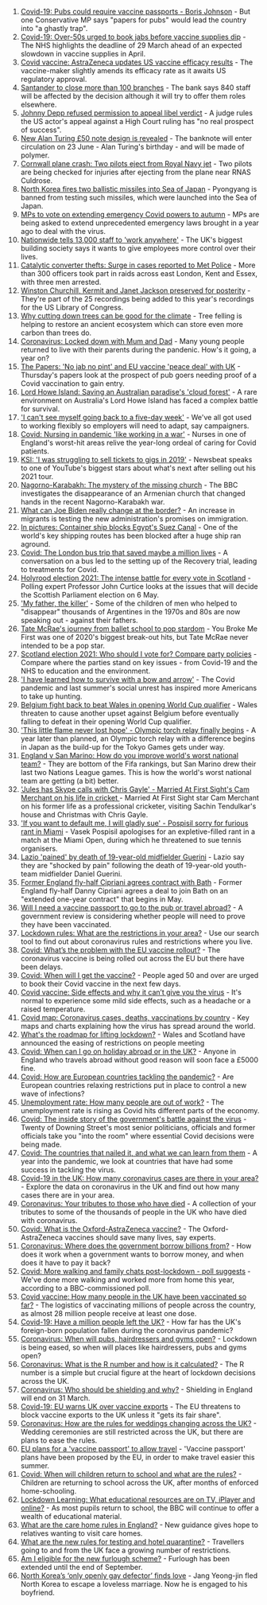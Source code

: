 1. [Covid-19: Pubs could require vaccine passports - Boris Johnson](https://www.bbc.co.uk/news/uk-politics-56517486) - But one Conservative MP says "papers for pubs" would lead the country into "a ghastly trap".
2. [Covid-19: Over-50s urged to book jabs before vaccine supplies dip](https://www.bbc.co.uk/news/uk-56521415) - The NHS highlights the deadline of 29 March ahead of an expected slowdown in vaccine supplies in April.
3. [Covid vaccine: AstraZeneca updates US vaccine efficacy results](https://www.bbc.co.uk/news/world-us-canada-56521166) - The vaccine-maker slightly amends its efficacy rate as it awaits US regulatory approval.
4. [Santander to close more than 100 branches](https://www.bbc.co.uk/news/business-56522428) - The bank says 840 staff will be affected by the decision although it will try to offer them roles elsewhere.
5. [Johnny Depp refused permission to appeal libel verdict](https://www.bbc.co.uk/news/entertainment-arts-56521759) - A judge rules the US actor's appeal against a High Court ruling has "no real prospect of success".
6. [New Alan Turing £50 note design is revealed](https://www.bbc.co.uk/news/business-56503741) - The banknote will enter circulation on 23 June - Alan Turing's birthday - and will be made of polymer.
7. [Cornwall plane crash: Two pilots eject from Royal Navy jet](https://www.bbc.co.uk/news/uk-england-cornwall-56521380) - Two pilots are being checked for injuries after ejecting from the plane near RNAS Culdrose.
8. [North Korea fires two ballistic missiles into Sea of Japan](https://www.bbc.co.uk/news/world-asia-56518998) - Pyongyang is banned from testing such missiles, which were launched into the Sea of Japan.
9. [MPs to vote on extending emergency Covid powers to autumn](https://www.bbc.co.uk/news/uk-politics-56521358) - MPs are being asked to extend unprecedented emergency laws brought in a year ago to deal with the virus.
10. [Nationwide tells 13,000 staff to 'work anywhere'](https://www.bbc.co.uk/news/business-56510574) - The UK's biggest building society says it wants to give employees more control over their lives.
11. [Catalytic converter thefts: Surge in cases reported to Met Police](https://www.bbc.co.uk/news/uk-england-london-56502390) - More than 300 officers took part in raids across east London, Kent and Essex, with three men arrested.
12. [Winston Churchill, Kermit and Janet Jackson preserved for posterity](https://www.bbc.co.uk/news/entertainment-arts-56521728) - They're part of the 25 recordings being added to this year's recordings for the US Library of Congress.
13. [Why cutting down trees can be good for the climate](https://www.bbc.co.uk/news/science-environment-56450965) - Tree felling is helping to restore an ancient ecosystem which can store even more carbon than trees do.
14. [Coronavirus: Locked down with Mum and Dad](https://www.bbc.co.uk/news/uk-56450963) - Many young people returned to live with their parents during the pandenic. How's it going, a year on?
15. [The Papers: 'No jab no pint' and EU vaccine 'peace deal' with UK](https://www.bbc.co.uk/news/blogs-the-papers-56518557) - Thursday's papers look at the prospect of pub goers needing proof of a Covid vaccination to gain entry.
16. [Lord Howe Island: Saving an Australian paradise's 'cloud forest'](https://www.bbc.co.uk/news/world-australia-56452910) - A rare environment on Australia's Lord Howe Island has faced a complex battle for survival.
17. ['I can't see myself going back to a five-day week'](https://www.bbc.co.uk/news/business-56512169) - We've all got used to working flexibly so employers will need to adapt, say campaigners.
18. [Covid: Nursing in pandemic 'like working in a war'](https://www.bbc.co.uk/news/uk-england-lancashire-56518649) - Nurses in one of England's worst-hit areas relive the year-long ordeal of caring for Covid patients.
19. [KSI: 'I was struggling to sell tickets to gigs in 2019'](https://www.bbc.co.uk/news/newsbeat-56488344) - Newsbeat speaks to one of YouTube's biggest stars about what's next after selling out his 2021 tour.
20. [Nagorno-Karabakh: The mystery of the missing church](https://www.bbc.co.uk/news/world-europe-56517835) - The BBC investigates the disappearance of an Armenian church that changed hands in the recent Nagorno-Karabakh war.
21. [What can Joe Biden really change at the border?](https://www.bbc.co.uk/news/world-us-canada-56514320) - An increase in migrants is testing the new administration's promises on immigration.
22. [In pictures: Container ship blocks Egypt's Suez Canal](https://www.bbc.co.uk/news/world-middle-east-56516151) - One of the world's key shipping routes has been blocked after a huge ship ran aground.
23. [Covid: The London bus trip that saved maybe a million lives](https://www.bbc.co.uk/news/health-56508369) - A conversation on a bus led to the setting up of the Recovery trial, leading to treatments for Covid.
24. [Holyrood election 2021: The intense battle for every vote in Scotland](https://www.bbc.co.uk/news/uk-scotland-56512440) - Polling expert Professor John Curtice looks at the issues that will decide the Scottish Parliament election on 6 May.
25. ['My father, the killer'](https://www.bbc.co.uk/news/stories-51379981) - Some of the children of men who helped to "disappear" thousands of Argentines in the 1970s and 80s are now speaking out - against their fathers.
26. [Tate McRae's journey from ballet school to pop stardom](https://www.bbc.co.uk/news/entertainment-arts-56508538) - You Broke Me First was one of 2020's biggest break-out hits, but Tate McRae never intended to be a pop star.
27. [Scotland election 2021: Who should I vote for? Compare party policies](https://www.bbc.co.uk/news/uk-scotland-scotland-politics-56510773) - Compare where the parties stand on key issues - from Covid-19 and the NHS to education and the environment.
28. ['I have learned how to survive with a bow and arrow'](https://www.bbc.co.uk/news/business-56495443) - The Covid pandemic and last summer's social unrest has inspired more Americans to take up hunting.
29. [Belgium fight back to beat Wales in opening World Cup qualifier](https://www.bbc.co.uk/sport/football/56424467) - Wales threaten to cause another upset against Belgium before eventually falling to defeat in their opening World Cup qualifier.
30. ['This little flame never lost hope' - Olympic torch relay finally begins](https://www.bbc.co.uk/sport/olympics/56521548) - A year later than planned, an Olympic torch relay with a difference begins in Japan as the build-up for the Tokyo Games gets under way.
31. [England v San Marino: How do you improve world's worst national team?](https://www.bbc.co.uk/sport/football/56514260) - They are bottom of the Fifa rankings, but San Marino drew their last two Nations League games. This is how the world's worst national team are getting (a bit) better.
32. ['Jules has Skype calls with Chris Gayle' - Married At First Sight's Cam Merchant on his life in cricket ](https://www.bbc.co.uk/sport/cricket/56470360) - Married At First Sight star Cam Merchant on his former life as a professional cricketer, visiting Sachin Tendulkar's house and Christmas with Chris Gayle.
33. ['If you want to default me, I will gladly sue' - Pospisil sorry for furious rant in Miami](https://www.bbc.co.uk/sport/tennis/56520413) - Vasek Pospisil apologises for an expletive-filled rant in a match at the Miami Open, during which he threatened to sue tennis organisers.
34. [Lazio 'pained' by death of 19-year-old midfielder Guerini](https://www.bbc.co.uk/sport/football/56521025) - Lazio say they are "shocked by pain" following the death of 19-year-old youth-team midfielder Daniel Guerini.
35. [Former England fly-half Cipriani agrees contract with Bath](https://www.bbc.co.uk/sport/rugby-union/56523088) - Former England fly-half Danny Cipriani agrees a deal to join Bath on an "extended one-year contract" that begins in May.
36. [Will I need a vaccine passport to go to the pub or travel abroad?](https://www.bbc.co.uk/news/explainers-55718553) - A government review is considering whether people will need to prove they have been vaccinated.
37. [Lockdown rules: What are the restrictions in your area?](https://www.bbc.co.uk/news/uk-54373904) - Use our search tool to find out about coronavirus rules and restrictions where you live.
38. [Covid: What’s the problem with the EU vaccine rollout?](https://www.bbc.co.uk/news/explainers-52380823) - The coronavirus vaccine is being rolled out across the EU but there have been delays.
39. [Covid: When will I get the vaccine?](https://www.bbc.co.uk/news/health-55045639) - People aged 50 and over are urged to book their Covid vaccine in the next few days.
40. [Covid vaccine: Side effects and why it can’t give you the virus](https://www.bbc.co.uk/news/health-56437270) - It's normal to experience some mild side effects, such as a headache or a raised temperature.
41. [Covid map: Coronavirus cases, deaths, vaccinations by country](https://www.bbc.co.uk/news/world-51235105) - Key maps and charts explaining how the virus has spread around the world.
42. [What's the roadmap for lifting lockdown?](https://www.bbc.co.uk/news/explainers-52530518) - Wales and Scotland have announced the easing of restrictions on people meeting
43. [Covid: When can I go on holiday abroad or in the UK?](https://www.bbc.co.uk/news/explainers-52646738) - Anyone in England who travels abroad without good reason will soon face a £5000 fine.
44. [Covid: How are European countries tackling the pandemic?](https://www.bbc.co.uk/news/explainers-53640249) - Are European countries relaxing restrictions put in place to control a new wave of infections?
45. [Unemployment rate: How many people are out of work?](https://www.bbc.co.uk/news/business-52660591) - The unemployment rate is rising as Covid hits different parts of the economy.
46. [Covid: The inside story of the government's battle against the virus](https://www.bbc.co.uk/news/uk-politics-56361599) - Twenty of Downing Street's most senior politicians, officials and former officials take you "into the room" where essential Covid decisions were being made.
47. [Covid: The countries that nailed it, and what we can learn from them](https://www.bbc.co.uk/news/uk-56455030) - A year into the pandemic, we look at countries that have had some success in tackling the virus.
48. [Covid-19 in the UK: How many coronavirus cases are there in your area?](https://www.bbc.co.uk/news/uk-51768274) - Explore the data on coronavirus in the UK and find out how many cases there are in your area.
49. [Coronavirus: Your tributes to those who have died](https://www.bbc.co.uk/news/uk-52676411) - A collection of your tributes to some of the thousands of people in the UK who have died with coronavirus.
50. [Covid: What is the Oxford-AstraZeneca vaccine?](https://www.bbc.co.uk/news/health-55302595) - The Oxford-AstraZeneca vaccines should save many lives, say experts.
51. [Coronavirus: Where does the government borrow billions from?](https://www.bbc.co.uk/news/business-50504151) - How does it work when a government wants to borrow money, and when does it have to pay it back?
52. [Covid: More walking and family chats post-lockdown - poll suggests](https://www.bbc.co.uk/news/uk-56490823) - We've done more walking and worked more from home this year, according to a BBC-commissioned poll.
53. [Covid vaccine: How many people in the UK have been vaccinated so far?](https://www.bbc.co.uk/news/health-55274833) - The logistics of vaccinating millions of people across the country, as almost 28 million people receive at least one dose.
54. [Covid-19: Have a million people left the UK?](https://www.bbc.co.uk/news/uk-56435100) - How far has the UK's foreign-born population fallen during the coronavirus pandemic?
55. [Coronavirus: When will pubs, hairdressers and gyms open?](https://www.bbc.co.uk/news/explainers-53349989) - Lockdown is being eased, so when will places like hairdressers, pubs and gyms open?
56. [Coronavirus: What is the R number and how is it calculated?](https://www.bbc.co.uk/news/health-52473523) - The R number is a simple but crucial figure at the heart of lockdown decisions across the UK.
57. [Coronavirus: Who should be shielding and why?](https://www.bbc.co.uk/news/health-51997151) - Shielding in England will end on 31 March.
58. [Covid-19: EU warns UK over vaccine exports](https://www.bbc.co.uk/news/45877605) - The EU threatens to block vaccine exports to the UK unless it "gets its fair share".
59. [Coronavirus: How are the rules for weddings changing across the UK?](https://www.bbc.co.uk/news/explainers-52811509) - Wedding ceremonies are still restricted across the UK, but there are plans to ease the rules.
60. [EU plans for a 'vaccine passport' to allow travel](https://www.bbc.co.uk/news/world-europe-56436910) - 'Vaccine passport' plans have been proposed by the EU, in order to make travel easier this summer.
61. [Covid: When will children return to school and what are the rules?](https://www.bbc.co.uk/news/education-51643556) - Children are returning to school across the UK, after months of enforced home-schooling.
62. [Lockdown Learning: What educational resources are on TV, iPlayer and online?](https://www.bbc.co.uk/news/education-55591821) - As most pupils return to school, the BBC will continue to offer a wealth of educational material.
63. [What are the care home rules in England?](https://www.bbc.co.uk/news/explainers-53503712) - New guidance gives hope to relatives wanting to visit care homes.
64. [What are the new rules for testing and hotel quarantine?](https://www.bbc.co.uk/news/explainers-52544307) - Travellers going to and from the UK face a growing number of restrictions.
65. [Am I eligible for the new furlough scheme?](https://www.bbc.co.uk/news/explainers-52135342) - Furlough has been extended until the end of September.
66. [North Korea’s ‘only openly gay defector’ finds love](https://www.bbc.co.uk/news/world-asia-56323825) - Jang Yeong-jin fled North Korea to escape a loveless marriage. Now he is engaged to his boyfriend.
